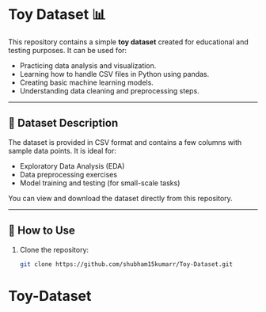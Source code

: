 # Toy Dataset 📊

This repository contains a simple **toy dataset** created for educational and testing purposes. It can be used for:

- Practicing data analysis and visualization.
- Learning how to handle CSV files in Python using pandas.
- Creating basic machine learning models.
- Understanding data cleaning and preprocessing steps.

---

## 📁 Dataset Description

The dataset is provided in CSV format and contains a few columns with sample data points. It is ideal for:

- Exploratory Data Analysis (EDA)
- Data preprocessing exercises
- Model training and testing (for small-scale tasks)

You can view and download the dataset directly from this repository.

---

## 📌 How to Use

1. Clone the repository:
   ```bash
   git clone https://github.com/shubham15kumarr/Toy-Dataset.git
# Toy-Dataset
